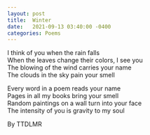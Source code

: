 ```yaml
---
layout: post
title:  Winter
date:   2021-09-13 03:40:00 -0400
categories: Poems
---
```

I think of you when the rain falls <br>
When the leaves change their colors, I see you <br>
The blowing of the wind carries your name <br>
The clouds in the sky pain your smell <br>

Every word in a poem reads your name <br>
Pages in all my books bring your smell <br>
Random paintings on a wall turn into your face <br>
The intensity of you is gravity to my soul <br>

By TTDLMR
